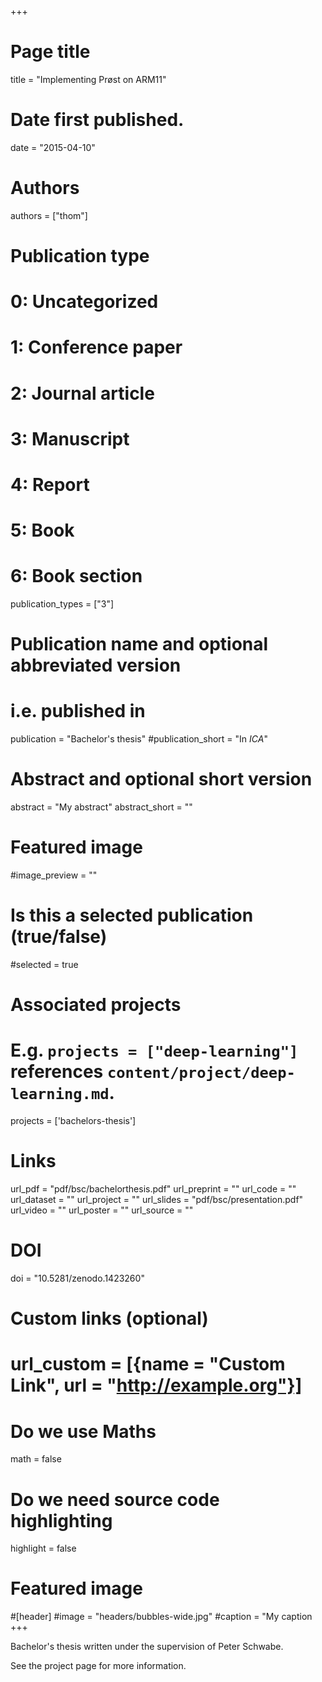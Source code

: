 +++
# Page title
title = "Implementing Prøst on ARM11"

# Date first published.
date = "2015-04-10"

# Authors
authors = ["thom"]

# Publication type
# 0: Uncategorized
# 1: Conference paper
# 2: Journal article
# 3: Manuscript
# 4: Report
# 5: Book
# 6: Book section
publication_types = ["3"]

# Publication name and optional abbreviated version
# i.e. published in
publication = "Bachelor's thesis"
#publication_short = "In *ICA*"

# Abstract and optional short version
abstract = "My abstract"
abstract_short = ""

# Featured image 
#image_preview = ""

# Is this a selected publication (true/false)
#selected = true

# Associated projects
#   E.g. `projects = ["deep-learning"]` references `content/project/deep-learning.md`.
projects = ['bachelors-thesis']

# Links
url_pdf = "pdf/bsc/bachelorthesis.pdf"
url_preprint = ""
url_code = ""
url_dataset = ""
url_project = ""
url_slides = "pdf/bsc/presentation.pdf"
url_video = ""
url_poster = ""
url_source = ""

# DOI
doi = "10.5281/zenodo.1423260"

# Custom links (optional)
# url_custom = [{name = "Custom Link", url = "http://example.org"}]

# Do we use Maths
math = false

# Do we need source code highlighting
highlight = false

# Featured image
#[header]
#image = "headers/bubbles-wide.jpg"
#caption = "My caption
+++

Bachelor's thesis written under the supervision of Peter Schwabe.

See the project page for more information.
